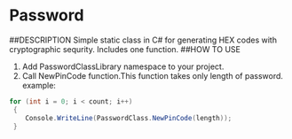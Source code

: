 # Password
##DESCRIPTION
Simple static class in C# for generating HEX codes with cryptographic sequrity.
Includes one function.
##HOW TO USE
1. Add PasswordClassLibrary namespace to your project.
2. Call NewPinCode function.This function takes only length of password.
example:
```C#
for (int i = 0; i < count; i++)
 {
    Console.WriteLine(PasswordClass.NewPinCode(length));
 }
